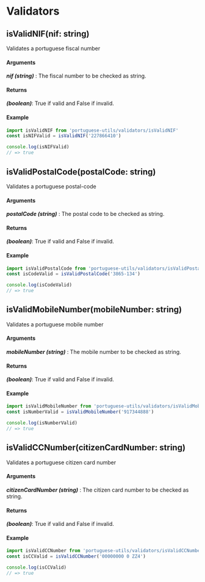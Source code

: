 # Validators

## isValidNIF(nif: string)
Validates a portuguese fiscal number


#### Arguments
***nif (string)*** : The fiscal number to be checked as string.


#### Returns
***(boolean)***: True if valid and False if invalid.


#### Example

```js
import isValidNIF from 'portuguese-utils/validators/isValidNIF'
const isNIFValid = isValidNIF('227866410')

console.log(isNIFValid)
// => true
```

## isValidPostalCode(postalCode: string)
Validates a portuguese postal-code


#### Arguments
***postalCode (string)*** : The postal code to be checked as string.


#### Returns
***(boolean)***: True if valid and False if invalid.


#### Example

```js
import isValidPostalCode from 'portuguese-utils/validators/isValidPostalCode'
const isCodeValid = isValidPostalCode('3865-134')

console.log(isCodeValid)
// => true
```
## isValidMobileNumber(mobileNumber: string)
Validates a portuguese mobile number


#### Arguments
***mobileNumber (string)*** : The mobile number to be checked as string.


#### Returns
***(boolean)***: True if valid and False if invalid.


#### Example

```js
import isValidMobileNumber from 'portuguese-utils/validators/isValidMobileNumber'
const isNumberValid = isValidMobileNumber('917344888')

console.log(isNumberValid)
// => true
```

## isValidCCNumber(citizenCardNumber: string)
Validates a portuguese citizen card number


#### Arguments
***citizenCardNumber (string)*** : The citizen card number to be checked as string.


#### Returns
***(boolean)***: True if valid and False if invalid.


#### Example

```js
import isValidCCNumber from 'portuguese-utils/validators/isValidCCNumber'
const isCCValid = isValidCCNumber('00000000 0 ZZ4')

console.log(isCCValid)
// => true
```